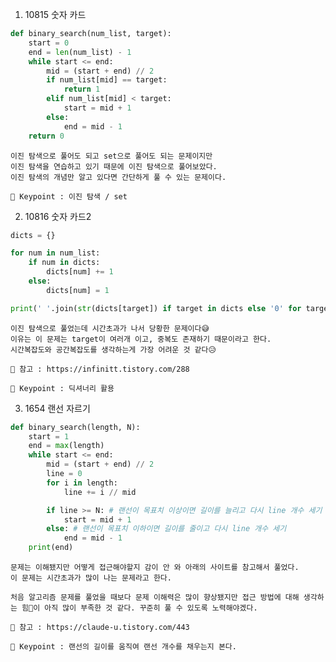 1. 10815 숫자 카드
``` python
def binary_search(num_list, target):
    start = 0
    end = len(num_list) - 1
    while start <= end:
        mid = (start + end) // 2
        if num_list[mid] == target:
            return 1
        elif num_list[mid] < target:
            start = mid + 1
        else:
            end = mid - 1
    return 0
```

    이진 탐색으로 풀어도 되고 set으로 풀어도 되는 문제이지만
    이진 탐색을 연습하고 있기 때문에 이진 탐색으로 풀어보았다.
    이진 탐색의 개념만 알고 있다면 간단하게 풀 수 있는 문제이다.

    🔑 Keypoint : 이진 탐색 / set

2. 10816 숫자 카드2
``` python
dicts = {}

for num in num_list:
    if num in dicts:
        dicts[num] += 1
    else:
        dicts[num] = 1

print(' '.join(str(dicts[target]) if target in dicts else '0' for target in check_list))
```

    이진 탐색으로 풀었는데 시간초과가 나서 당황한 문제이다😅
    이유는 이 문제는 target이 여러개 이고, 중복도 존재하기 때문이라고 한다.
    시간복잡도와 공간복잡도를 생각하는게 가장 어려운 것 같다😥

    📖 참고 : https://infinitt.tistory.com/288

    🔑 Keypoint : 딕셔너리 활용

3. 1654 랜선 자르기
``` python
def binary_search(length, N):
    start = 1
    end = max(length)
    while start <= end:
        mid = (start + end) // 2
        line = 0
        for i in length:
            line += i // mid

        if line >= N: # 랜선이 목표치 이상이면 길이를 늘리고 다시 line 개수 세기
            start = mid + 1
        else: # 랜선이 목표치 이하이면 길이를 줄이고 다시 line 개수 세기
            end = mid - 1
    print(end)
```

    문제는 이해됐지만 어떻게 접근해야할지 감이 안 와 아래의 사이트를 참고해서 풀었다.
    이 문제는 시간초과가 많이 나는 문제라고 한다.
    
    처음 알고리즘 문제를 풀었을 때보다 문제 이해력은 많이 향상됐지만 접근 방법에 대해 생각하는 힘💪이 아직 많이 부족한 것 같다. 꾸준히 풀 수 있도록 노력해야겠다.

    📖 참고 : https://claude-u.tistory.com/443

    🔑 Keypoint : 랜선의 길이를 움직여 랜선 개수를 채우는지 본다.